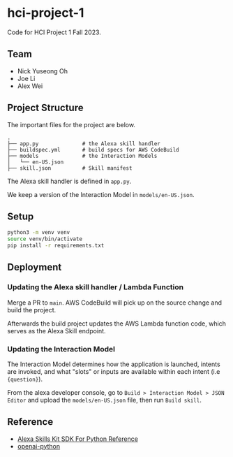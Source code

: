 # hci-project-1

Code for HCI Project 1 Fall 2023.

## Team
* Nick Yuseong Oh
* Joe Li
* Alex Wei

## Project Structure
The important files for the project are below.
```
.
├── app.py              # the Alexa skill handler
├── buildspec.yml       # build specs for AWS CodeBuild
├── models              # the Interaction Models
│   └── en-US.json
├── skill.json          # Skill manifest
```

The Alexa skill handler is defined in `app.py`.

We keep a version of the Interaction Model in `models/en-US.json`.


## Setup
```bash
python3 -m venv venv
source venv/bin/activate
pip install -r requirements.txt
```

## Deployment
### Updating the Alexa skill handler / Lambda Function
Merge a PR to `main`. AWS CodeBuild will pick up on the source change and build the project.

Afterwards the build project updates the AWS Lambda function code, which serves as the Alexa Skill endpoint.

### Updating the Interaction Model
The Interaction Model determines how the application is launched, intents are invoked, and what "slots" or inputs are available within each intent (i.e `{question}`).

From the alexa developer console, go to `Build > Interaction Model > JSON Editor` and upload the `models/en-US.json` file, then run `Build skill`.

## Reference
* [Alexa Skills Kit SDK For Python Reference](https://alexa-skills-kit-python-sdk.readthedocs.io/en/latest/api/)
* [openai-python](https://github.com/openai/openai-python)